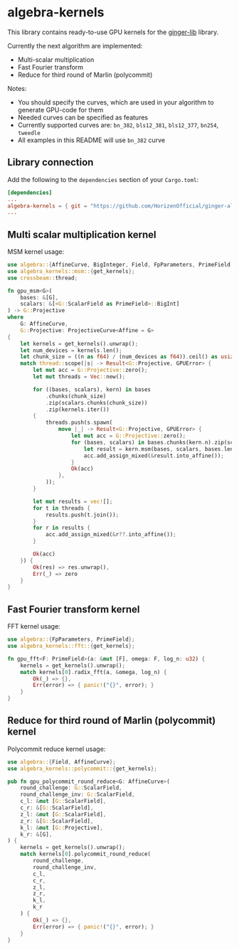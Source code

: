 # algebra-kernels

This library contains ready-to-use GPU kernels for the [ginger-lib](https://github.com/HorizenOfficial/ginger-lib) library.

Currently the next algorithm are implemented:

* Multi-scalar multiplication
* Fast Fourier transform
* Reduce for third round of Marlin (polycommit)

Notes:
 - You should specify the curves, which are used in your algorithm to generate GPU-code for them
 - Needed curves can be specified as features
 - Currently supported curves are: `bn_382`, `bls12_381`, `bls12_377`, `bn254`, `tweedle`
 - All examples in this README will use `bn_382` curve

 ## Library connection

 Add the following to the `dependencies` section of your `Cargo.toml`:

 ```toml
 [dependencies]
 ...
 algebra-kernels = { git = "https://github.com/HorizenOfficial/ginger-algebra-ocl", branch = "ginger_ocl", features = ["bn_382"] }
 ...
 ```

## Multi scalar multiplication kernel

MSM kernel usage:

```Rust
use algebra::{AffineCurve, BigInteger, Field, FpParameters, PrimeField, ProjectiveCurve};
use algebra_kernels::msm::{get_kernels};
use crossbeam::thread;

fn gpu_msm<G>(
    bases: &[G],
    scalars: &[<G::ScalarField as PrimeField>::BigInt]
) -> G::Projective
where
    G: AffineCurve,
    G::Projective: ProjectiveCurve<Affine = G>
{
    let kernels = get_kernels().unwrap();
    let num_devices = kernels.len();
    let chunk_size = ((n as f64) / (num_devices as f64)).ceil() as usize;
    match thread::scope(|s| -> Result<G::Projective, GPUError> {
        let mut acc = G::Projective::zero();
        let mut threads = Vec::new();

        for ((bases, scalars), kern) in bases
            .chunks(chunk_size)
            .zip(scalars.chunks(chunk_size))
            .zip(kernels.iter())
        {
            threads.push(s.spawn(
                move |_| -> Result<G::Projective, GPUError> {
                    let mut acc = G::Projective::zero();
                    for (bases, scalars) in bases.chunks(kern.n).zip(scalars.chunks(kern.n)) {
                        let result = kern.msm(bases, scalars, bases.len())?;
                        acc.add_assign_mixed(&result.into_affine());
                    }
                    Ok(acc)
                },
            ));
        }

        let mut results = vec![];
        for t in threads {
            results.push(t.join());
        }
        for r in results {
            acc.add_assign_mixed(&r??.into_affine());
        }

        Ok(acc)
    }) {
        Ok(res) => res.unwrap(),
        Err(_) => zero
    }   
}
```

## Fast Fourier transform kernel

FFT kernel usage:

```Rust
use algebra::{FpParameters, PrimeField};
use algebra_kernels::fft::{get_kernels};

fn gpu_fft<F: PrimeField>(a: &mut [F], omega: F, log_n: u32) {
    kernels = get_kernels().unwrap();
    match kernels[0].radix_fft(a, &omega, log_n) {
        Ok(_) => {},
        Err(error) => { panic!("{}", error); }
    }
}
```

## Reduce for third round of Marlin (polycommit) kernel

Polycommit reduce kernel usage:

```Rust
use algebra::{Field, AffineCurve};
use algebra_kernels::polycommit::{get_kernels};

pub fn gpu_polycommit_round_reduce<G: AffineCurve>(
    round_challenge: G::ScalarField,
    round_challenge_inv: G::ScalarField,
    c_l: &mut [G::ScalarField],
    c_r: &[G::ScalarField],
    z_l: &mut [G::ScalarField],
    z_r: &[G::ScalarField],
    k_l: &mut [G::Projective],
    k_r: &[G],
) {
    kernels = get_kernels().unwrap();
    match kernels[0].polycommit_round_reduce(
        round_challenge,
        round_challenge_inv,
        c_l,
        c_r,
        z_l,
        z_r,
        k_l,
        k_r        
    ) {
        Ok(_) => {},
        Err(error) => { panic!("{}", error); }
    }
}
```